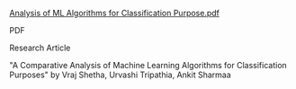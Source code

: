 
[Analysis of ML Algorithms for Classification Purpose.pdf](https://github.com/kpaitsel/Machine_Learning_Engineer/files/11731658/Analysis.of.ML.Algorithms.for.Classification.Purpose.pdf)

PDF

Research Article

"A Comparative Analysis of Machine Learning Algorithms for Classification Purposes"
by Vraj Shetha, Urvashi Tripathia, Ankit Sharmaa
